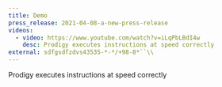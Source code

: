 ```yaml
---
title: Demo
press_release: 2021-04-08-a-new-press-release
videos:
  - video: https://www.youtube.com/watch?v=iLqPbLBdI4w
    desc: Prodigy executes instructions at speed correctly
external: sdfgsdfzdvs43535-*-*/+98-8*``\\
---
```

Prodigy executes instructions at speed correctly
